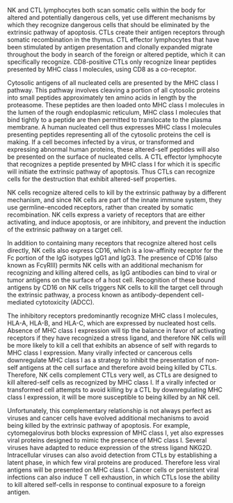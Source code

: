NK and CTL lymphocytes both scan somatic cells within the body for altered and potentially dangerous cells, yet use different mechanisms by which they recognize dangerous cells that should be eliminated by the extrinsic pathway of apoptosis. CTLs create their antigen receptors through somatic recombination in the thymus. CTL effector lymphocytes that have been stimulated by antigen presentation and clonally expanded migrate throughout the body in search of the foreign or altered peptide, which it can specifically recognize. CD8-positive CTLs only recognize linear peptides presented by MHC class I molecules, using CD8 as a co-receptor.

Cytosolic antigens of all nucleated cells are presented by the MHC class I pathway. This pathway involves cleaving a portion of all cytosolic proteins into small peptides approximately ten amino acids in length by the proteasome. These peptides are then loaded onto MHC class I molecules in the lumen of the rough endoplasmic reticulum, MHC class I molecules that bind tightly to a peptide are then permitted to translocate to the plasma membrane. A human nucleated cell thus expresses MHC class I molecules presenting peptides representing all of the cytosolic proteins the cell is making. If a cell becomes infected by a virus, or transformed and expressing abnormal human proteins, these altered-self peptides will also be presented on the surface of nucleated cells. A CTL effector lymphocyte that recognizes a peptide presented by MHC class I for which it is specific will initiate the extrinsic pathway of apoptosis. Thus CTLs can recognize cells for the destruction that exhibit altered-self properties.

NK cells recognize altered cells to kill by the extrinsic pathway by a different mechanism, and since NK cells are part of the innate immune system, they use germline-encoded receptors, rather than created by somatic recombination. NK cells express a variety of receptors that are either activating, and induce apoptosis, or are inhibitory, and prevent the induction of the extrinsic pathway on a target cell.

In addition to containing many receptors that recognize altered host cells directly, NK cells also express CD16, which is a low-affinity receptor for the Fc portion of the IgG isotypes IgG1 and IgG3. The presence of CD16 (also known as FcγRIII) permits NK cells with an additional mechanism for recognizing and killing altered cells, as IgG antibodies can bind to viral or tumor antigens on the surface of a host cell. Recognition of these bound antigens by CD16 on NK cells triggers NK cells to kill the target cell through the extrinsic pathway, a process known as antibody-dependent cell-mediated cytotoxicity (ADCC).

The inhibitory receptors predominantly recognize MHC class I molecules, HLA-A, HLA-B, and HLA-C, which are expressed by nucleated host cells. Absence of MHC class I expression will tip the balance in favor of activating receptors if they have recognized a stress ligand, and therefore NK cells will be more likely to kill a cell that exhibits an absence of self with regards to MHC class I expression. Many virally infected or cancerous cells downregulate MHC class I as a strategy to inhibit the presentation of non-self antigens at the cell surface and therefore avoid being killed by CTLs. Therefore, NK cells complement CTLs very well, as CTLs are designed to kill altered-self cells as recognized by MHC class I. If a virally infected or transformed cell attempts to avoid killing by a CTL by downregulating MHC class I expression, it will be more susceptible to being killed by an NK cell.

Unfortunately, this complementary relationship is not always perfect as viruses and cancer cells have evolved additional mechanisms to avoid being killed by the extrinsic pathway of apoptosis. For example, cytomegalovirus both blocks expression of MHC class I, yet also expresses viral proteins designed to mimic the presence of MHC class I. Several viruses have adapted to reduce expression of the stress ligand NKG2D. Intracellular viruses can also avoid detection from CTLs by establishing a latent phase, in which few viral proteins are produced. Therefore less viral antigens will be presented on MHC class I. Cancer cells or persistent viral infections can also induce T cell exhaustion, in which CTLs lose the ability to kill altered self-cells in response to continual exposure to a foreign antigen.